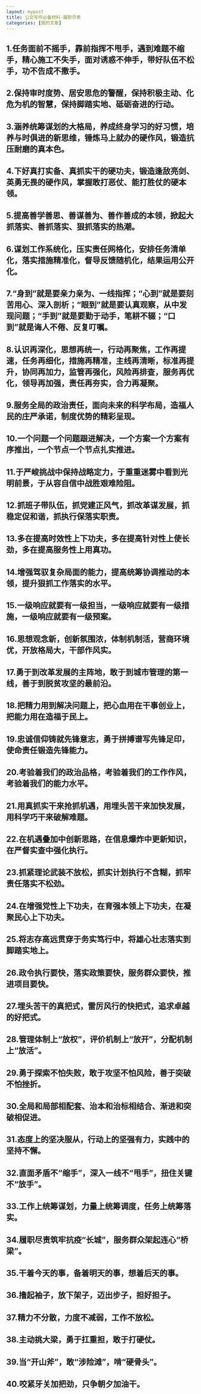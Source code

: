 ```yaml
---
layout: mypost
title: 公文写作必备材料-履职尽责
categories: [我的文章]
---
```


## 1.任务面前不摇手，靠前指挥不甩手，遇到难题不缩手，精心施工不失手，面对诱惑不伸手，带好队伍不松手，功不告成不撒手。 
## 2.保持审时度势、居安思危的警醒，保持积极主动、化危为机的智慧，保持脚踏实地、砥砺奋进的行动。 
## 3.涵养统筹谋划的大格局，养成终身学习的好习惯，培养与时俱进的新思维，锤炼马上就办的硬作风，锻造抗压耐磨的真本色。
## 4.下好真打实备、真抓实干的硬功夫，锻造逢敌亮剑、英勇无畏的硬作风，掌握敢打恶仗、能打胜仗的硬本领。
## 5.提高善学善思、善谋善为、善作善成的本领，掀起大抓落实、善抓落实、狠抓落实的热潮。 
## 6.谋划工作系统化，压实责任网格化，安排任务清单化，落实措施精准化，督导反馈随机化，结果运用公开化。 
## 7.“身到”就是要亲力亲为、一线指挥；“心到”就是要刻苦用心、深入剖析；“眼到”就是要认真观察，从中发现问题；“手到”就是要勤于动手，笔耕不辍；“口到”就是诲人不倦、反复叮嘱。 
## 8.认识再深化，思想再统一，行动再聚焦，工作再提速，任务再细化，措施再精准，主线再清晰，标准再提升，协同再加力，监管再强化，风险再排查，服务再优化，领导再加强，责任再夯实，合力再凝聚。
## 9.服务全局的政治责任，面向未来的科学布局，造福人民的庄严承诺，制度优势的精彩呈现。
## 10.一个问题一个问题跟进解决，一个方案一个方案有序推出，一个节点一个节点扎实推进。 
## 11.于严峻挑战中保持战略定力，于重重迷雾中看到光明前景，于从容自信中战胜艰难险阻。
## 12.抓班子带队伍，抓党建正风气，抓改革谋发展，抓稳定促和谐，抓执行保落实职责。 
## 13.多在提高时效性上下功夫，多在提高针对性上使长劲，多在提高服务性上用真功。 
## 14.增强驾驭复杂局面的能力，提高统筹协调推动的本领，提升狠抓工作落实的水平。 
## 15.一级响应就要有一级担当，一级响应就要有一级措施，一级响应就要有一级预案。 
## 16.思想观念新，创新氛围浓，体制机制活，营商环境优，开放格局大，干部作风实。 
## 17.勇于到改革发展的主阵地，敢于到城市管理的第一线，善于到脱贫攻坚的最前沿。 
## 18.把精力用到解决问题上，把心血用在干事创业上，把能力用在造福于民上。
## 19.忠诚信仰铸就先锋意志，勇于拼搏谱写先锋足印，使命责任锻造先锋能力。 
## 20.考验着我们的政治品格，考验着我们的工作作风，考验着我们的能力水平。 
## 21.用真抓实干来抢抓机遇，用埋头苦干来加快发展，用科学巧干来破解难题。
## 22.在机遇叠加中创新思路，在信息爆炸中更新知识，在严督实查中强化执行。 
## 23.抓紧理论武装不放松，抓实计划执行不含糊，抓牢责任落实不松劲。 
## 24.在增强党性上下功夫，在育强本领上下功夫，在凝聚民心上下功夫。 
## 25.将志存高远贯穿于务实笃行中，将雄心壮志落实到脚踏实地上。
## 26.政令执行要快，落实政策要快，服务群众要快，推进项目要快。 
## 27.埋头苦干的真把式，雷厉风行的快把式，追求卓越的好把式。 
## 28.管理体制上“放权”，评价机制上“放开”，分配机制上“放活”。 
## 29.勇于探索不怕失败，敢于攻坚不怕风险，善于突破不怕挫折。 
## 30.全局和局部相配套、治本和治标相结合、渐进和突破相促进。 
## 31.态度上的坚决服从，行动上的坚强有力，实践中的坚持不懈。 
## 32.直面矛盾不“缩手”，深入一线不“甩手”，扭住关键不“放手”。 
## 33.工作上统筹谋划，力量上统筹调度，任务上统筹落实。 
## 34.履职尽责筑牢抗疫“长城”，服务群众架起连心“桥梁”。 
## 35.干着今天的事，备着明天的事，想着后天的事。 
## 36.撸起袖子，放下架子，迈出步子，担好担子。 
## 37.精力不分散，力度不减弱，工作不放松。 
## 38.主动挑大梁，勇于扛重担，敢于打硬仗。
## 39.当“开山斧”，敢“涉险滩”，啃“硬骨头”。 
## 40.咬紧牙关加把劲，只争朝夕加油干。